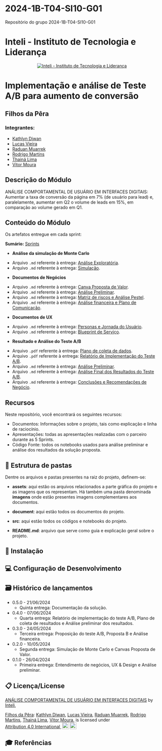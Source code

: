 # 2024-1B-T04-SI10-G01
Repositório do grupo 2024-1B-T04-SI10-G01

# Inteli - Instituto de Tecnologia e Liderança

<p align="center">
<a href= "https://www.inteli.edu.br/"><img src="https://capitaldigital.com.br/wp-content/uploads/2021/04/logo-inteli-300x134-1.png" alt="Inteli - Instituto de Tecnologia e Liderança" border="0"></a>
</p>

# Implementação e análise de Teste A/B para aumento de conversão

## Filhos da Pêra
### Integrantes:
- <a href="https://www.linkedin.com/in/kathlyndiwan/">Kathlyn Diwan</a>
- <a href="https://www.linkedin.com/in/lucas-vieira-376665208/">Lucas Vieira</a>
- <a href="https://www.linkedin.com/in/raduanmuarrek/">Raduan Muarrek</a>
- <a href="https://www.linkedin.com/in/rodrigo-moraes-martins-/">Rodrigo Martins</a>
- <a href="https://www.linkedin.com/in/thainadedeus?miniProfileUrn=urn%3Ali%3Afs_miniProfile%3AACoAADoLkyEBWcUbblsHJyBbq9z44HKXrDbR-qA&lipi=urn%3Ali%3Apage%3Ad_flagship3_search_srp_all%3BJ2y%2BEhCiQf%2B0oVh7%2B%2BghQA%3D%3D">Thainá Lima</a>
- <a href="https://www.linkedin.com/in/vitor-moura-de-oliveira/">Vitor Moura</a>

## Descrição do Módulo

ANÁLISE COMPORTAMENTAL DE USUÁRIO EM INTERFACES DIGITAIS: Aumentar a taxa de conversão da página em 7% (de usuário para lead) e, paralelamente, aumentar em Q2 o volume de leads em 15%, em comparação ao volume gerado em Q1.

## Conteúdo do Módulo

Os artefatos entregue em cada sprint:

**Sumário:**
[Sprints](https://github.com/Inteli-College/2024-1B-T04-SI10-G01/edit/dev/documents/README.md)

* **Análise da simulação de Monte Carlo**
- Arquivo `.md` referente à entrega: [Análise Exploratória](https://github.com/Inteli-College/2024-1B-T04-SI10-G01/blob/dev/src/Ana%CC%81liseExplorato%CC%81ria.ipynb).
- Arquivo `.md` referente à entrega: [Simulação](https://github.com/Inteli-College/2024-1B-T04-SI10-G01/tree/dev/src).

* **Documentos de Negócios**
- Arquivo `.md` referente à entrega: [Canva Proposta de Valor](https://github.com/Inteli-College/2024-1B-T04-SI10-G01/blob/dev/documents/sprint2/CanvasPropostaValor.md).
- Arquivo `.md` referente à entrega: [Análise Preliminar](https://github.com/Inteli-College/2024-1B-T04-SI10-G01/blob/dev/documents/sprint1/AnalisePreliminar.md).
- Arquivo `.md` referente à entrega: [Matriz de riscos e Análise Pestel](https://github.com/Inteli-College/2024-1B-T04-SI10-G01/blob/dev/documents/sprint1/MatrizDeRisco_AnalisePestel.md).
- Arquivo `.md` referente à entrega: [Análise financeira e Plano de Comunicação](https://github.com/Inteli-College/2024-1B-T04-SI10-G01/tree/dev/documents/sprint3).

* **Documentos de UX**
- Arquivo `.md` referente à entrega: [Personas e Jornada do Usuário](https://github.com/Inteli-College/2024-1B-T04-SI10-G01/blob/dev/documents/sprint1/BlueprintDeServico.md).
- Arquivo `.md` referente à entrega: [Blueprint de Serviço](https://github.com/Inteli-College/2024-1B-T04-SI10-G01/blob/dev/documents/sprint1/BlueprintDeServico.md).

* **Resultado e Análise do Teste A/B**
- Arquivo `.pdf` referente à entrega: [Plano de coleta de dados](https://github.com/Inteli-College/2024-1B-T04-SI10-G01/blob/dev/documents/sprint4/Plano%20de%20Coleta.md).
- Arquivo `.pdf` referente à entrega: [Relatório de Implementação do Teste A/B](https://github.com/Inteli-College/2024-1B-T04-SI10-G01/blob/dev/documents/sprint4/Relat%C3%B3rio%20de%20Implementa%C3%A7%C3%A3o.pdf).
- Arquivo `.md` referente à entrega: [Análise Preliminar](https://github.com/Inteli-College/2024-1B-T04-SI10-G01/blob/dev/documents/sprint4/An%C3%A1lise%20Preliminar.pdf).
- Arquivo `.md` referente à entrega: [Análise Final dos Resultados do Teste A/B](https://github.com/Inteli-College/2024-1B-T04-SI10-G01/blob/dev/documents/sprint5/AnaliseFinal.md).
- Arquivo `.md` referente à entrega: [Conclusões e Recomendações de Negócio](https://github.com/Inteli-College/2024-1B-T04-SI10-G01/blob/dev/documents/sprint5/ConclusoesERecomendacoes.md).


## Recursos

Neste repositório, você encontrará os seguintes recursos:

- Documentos: Informações sobre o projeto, tais como explicação e linha de raciocínio.
- Apresentações: todas as apresentações realizadas com o parceiro durante as 5 Sprints.
- Código Fonte: todos os notebooks usados para análise preliminar e análise dos resultados da solução proposta.

## 📁 Estrutura de pastas

Dentre os arquivos e pastas presentes na raiz do projeto, definem-se:

- <b>assets</b>: aqui estão os arquivos relacionados a parte gráfica do projeto e as imagens que os representam. Há também uma pasta denominada <b>imagens</b> onde estão presentes imagens complementares aos documentos.

- <b>document</b>: aqui estão todos os documentos do projeto.

- <b>src</b>: aqui estão todos os códigos e notebooks do projeto.

- <b>README.md</b>: arquivo que serve como guia e explicação geral sobre o projeto.


## 🔧 Instalação

## 💻 Configuração de Desenvolvimento

## 🗃 Histórico de lançamentos

* 0.5.0 - 21/06/2024
    * Quinta entrega: Documentação da solução. 
* 0.4.0 - 07/06/2024
    * Quarta entrega: Relatório de implementação do teste A/B, Plano de coleta de resultados e Análise preliminar dos resultados.
* 0.3.0 - 24/05/2024
    * Terceira entrega: Proposição do teste A/B, Proposta B e Análise financeira.
* 0.2.0 - 10/05/2024
    * Segunda entrega: Simulação de Monte Carlo e Canvas Proposta de Valor.
* 0.1.0 - 26/04/2024
    * Primeira entrega: Entendimento de negócios, UX & Design e Análise preliminar.


## 📋 Licença/License

<p xmlns:cc="http://creativecommons.org/ns#" xmlns:dct="http://purl.org/dc/terms/"><a property="dct:title" rel="cc:attributionURL" href="https://github.com/Inteli-College/2024-1B-T04-SI10-G01">ANÁLISE COMPORTAMENTAL DE USUÁRIO EM INTERFACES DIGITAIS</a> by <a rel="cc:attributionURL dct:creator" property="cc:attributionName" href="https://github.com/InteliProjects">Inteli</a>, 

<a rel="cc:attributionURL dct:creator" property="cc:attributionName" href="https://github.com/Inteli-College/2024-1B-T04-SI10-G01">Filhos da Pêra</a>: 
<a href="https://www.linkedin.com/in/kathlyndiwan/">Kathlyn Diwan</a>,
<a href="https://www.linkedin.com/in/lucas-vieira-376665208/">Lucas Vieira</a>,
<a href="https://www.linkedin.com/in/raduanmuarrek/">Raduan Muarrek</a>,
<a href="https://www.linkedin.com/in/rodrigo-moraes-martins-/">Rodrigo Martins</a>,
<a href="https://www.linkedin.com/in/thainadedeus?miniProfileUrn=urn%3Ali%3Afs_miniProfile%3AACoAADoLkyEBWcUbblsHJyBbq9z44HKXrDbR-qA&lipi=urn%3Ali%3Apage%3Ad_flagship3_search_srp_all%3BJ2y%2BEhCiQf%2B0oVh7%2B%2BghQA%3D%3D">Thainá Lima</a>,
<a href="https://www.linkedin.com/in/vitor-moura-de-oliveira/">Vitor Moura</a>,
is licensed under <a href="http://creativecommons.org/licenses/by/4.0/?ref=chooser-v1" target="_blank" rel="license noopener noreferrer" style="display:inline-block;">Attribution 4.0 International <img style="height:22px!important;margin-left:3px;vertical-align:text-bottom;" src="https://mirrors.creativecommons.org/presskit/icons/cc.svg?ref=chooser-v1"><img style="height:22px!important;margin-left:3px;vertical-align:text-bottom;" src="https://mirrors.creativecommons.org/presskit/icons/by.svg?ref=chooser-v1"></a></p>


## 🎓 Referências

